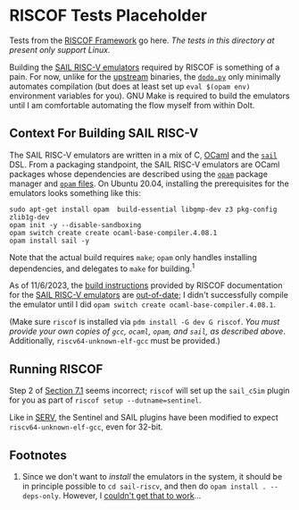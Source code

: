 # RISCOF Tests Placeholder

Tests from the [RISCOF Framework](https://github.com/riscv-non-isa/riscv-arch-test)
go here. _The tests in this directory at present only support Linux._

Building the [SAIL RISC-V emulators](https://github.com/riscv/sail-riscv) required
by RISCOF is something of a pain. For now, unlike for the [upstream](/tests/upstream/README.md)
binaries, the [`dodo.py`](https://pydoit.org) only minimally automates compilation
(but does at least set up `eval $(opam env)` environment variables for you).
GNU Make is required to build the emulators until I am comfortable automating
the flow myself from within DoIt.

## Context For Building SAIL RISC-V

The SAIL RISC-V emulators are written in a mix of C, [OCaml](https://ocaml.org/)
and the [`sail`](https://github.com/rems-project/sail) DSL. From a packaging
standpoint, the SAIL RISC-V emulators are OCaml packages whose dependencies
are described using the [`opam`](https://opam.ocaml.org/) package manager
and [`opam` files](https://opam.ocaml.org/doc/Manual.html#opam). On
Ubuntu 20.04, installing the prerequisites for the emulators looks something
like this:

```
sudo apt-get install opam  build-essential libgmp-dev z3 pkg-config zlib1g-dev
opam init -y --disable-sandboxing
opam switch create create ocaml-base-compiler.4.08.1
opam install sail -y
```

Note that the actual build requires `make`; `opam` only handles installing
dependencies, and delegates to `make` for building.<sup>1</sup>

As of 11/6/2023, the [build instructions](https://riscof.readthedocs.io/en/latest/installation.html#install-plugin-models)
provided by RISCOF documentation for the [SAIL RISC-V emulators](https://github.com/riscv/sail-riscv) are
[out-of-date](https://github.com/riscv-software-src/riscof/issues/88); I
didn't successfully compile the emulator until I did `opam switch create ocaml-base-compiler.4.08.1`.

(Make sure `riscof` is installed via `pdm install -G dev G riscof`. _You must
provide your own copies of `gcc`, `ocaml`, `opam`, and `sail`, as described
above_. Additionally, `riscv64-unknown-elf-gcc` must be provided.)

## Running RISCOF

Step 2 of [Section 7.1](https://riscof.readthedocs.io/en/latest/arch-tests.html#setup-all-the-dut-and-ref-plugins)
seems incorrect; `riscof` will set up the `sail_cSim` plugin for you as
part of `riscof setup --dutname=sentinel`.

Like in [SERV](https://github.com/olofk/serv/tree/main/verif), the Sentinel and
SAIL plugins have been modified to expect `riscv64-unknown-elf-gcc`, even for
32-bit.


## Footnotes

1. Since we don't want to _install_ the emulators in the system, it should be
   in principle possible to `cd sail-riscv`, and then do `opam install . --deps-only`.
   However, I [couldn't get that to work](https://stackoverflow.com/questions/50942323/opam-install-error-no-solution-found)...
